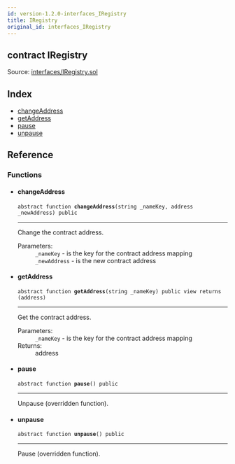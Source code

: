 ```yaml
---
id: version-1.2.0-interfaces_IRegistry
title: IRegistry
original_id: interfaces_IRegistry
---
```


<div class="contract-doc"><div class="contract"><h2 class="contract-header"><span class="contract-kind">contract</span> IRegistry</h2><div class="source">Source: <a href="git+https://github.com/PolymathNetwork/polymath-core/blob/v1.1.0/contracts/interfaces/IRegistry.sol" target="_blank">interfaces/IRegistry.sol</a></div></div><div class="index"><h2>Index</h2><ul><li><a href="interfaces_IRegistry.html#changeAddress">changeAddress</a></li><li><a href="interfaces_IRegistry.html#getAddress">getAddress</a></li><li><a href="interfaces_IRegistry.html#pause">pause</a></li><li><a href="interfaces_IRegistry.html#unpause">unpause</a></li></ul></div><div class="reference"><h2>Reference</h2><div class="functions"><h3>Functions</h3><ul><li><div class="item function"><span id="changeAddress" class="anchor-marker"></span><h4 class="name">changeAddress</h4><div class="body"><code class="signature"><span>abstract </span>function <strong>changeAddress</strong><span>(string _nameKey, address _newAddress) </span><span>public </span></code><hr/><div class="description"><p>Change the contract address.</p></div><dl><dt><span class="label-parameters">Parameters:</span></dt><dd><div><code>_nameKey</code> - is the key for the contract address mapping</div><div><code>_newAddress</code> - is the new contract address</div></dd></dl></div></div></li><li><div class="item function"><span id="getAddress" class="anchor-marker"></span><h4 class="name">getAddress</h4><div class="body"><code class="signature"><span>abstract </span>function <strong>getAddress</strong><span>(string _nameKey) </span><span>public </span><span>view </span><span>returns  (address) </span></code><hr/><div class="description"><p>Get the contract address.</p></div><dl><dt><span class="label-parameters">Parameters:</span></dt><dd><div><code>_nameKey</code> - is the key for the contract address mapping</div></dd><dt><span class="label-return">Returns:</span></dt><dd>address</dd></dl></div></div></li><li><div class="item function"><span id="pause" class="anchor-marker"></span><h4 class="name">pause</h4><div class="body"><code class="signature"><span>abstract </span>function <strong>pause</strong><span>() </span><span>public </span></code><hr/><div class="description"><p>Unpause (overridden function).</p></div></div></div></li><li><div class="item function"><span id="unpause" class="anchor-marker"></span><h4 class="name">unpause</h4><div class="body"><code class="signature"><span>abstract </span>function <strong>unpause</strong><span>() </span><span>public </span></code><hr/><div class="description"><p>Pause (overridden function).</p></div></div></div></li></ul></div></div></div>
